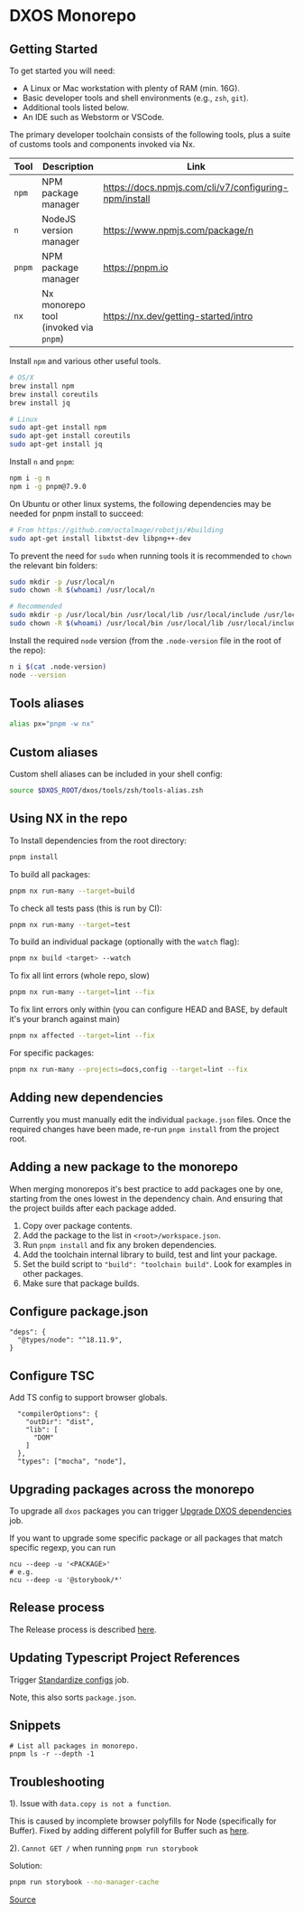 # DXOS Monorepo

## Getting Started

To get started you will need:

- A Linux or Mac workstation with plenty of RAM (min. 16G).
- Basic developer tools and shell environments (e.g., `zsh`, `git`).
- Additional tools listed below.
- An IDE such as Webstorm or VSCode.

The primary developer toolchain consists of the following tools, 
plus a suite of customs tools and components invoked via Nx.

| Tool    | Description                           | Link                                                    |
|---------|---------------------------------------|---------------------------------------------------------|
| `npm`   | NPM package manager                   | https://docs.npmjs.com/cli/v7/configuring-npm/install   |
| `n`     | NodeJS version manager                | https://www.npmjs.com/package/n                         |
| `pnpm`  | NPM package manager                   | https://pnpm.io                                         |
| `nx`    | Nx monorepo tool (invoked via `pnpm`) | https://nx.dev/getting-started/intro                    |

Install `npm` and various other useful tools.

```bash
# OS/X
brew install npm
brew install coreutils
brew install jq

# Linux
sudo apt-get install npm
sudo apt-get install coreutils 
sudo apt-get install jq
```

Install `n` and `pnpm`:

```bash
npm i -g n
npm i -g pnpm@7.9.0
```

On Ubuntu or other linux systems, the following dependencies may be needed for pnpm install to succeed:

```bash
# From https://github.com/octalmage/robotjs/#building
sudo apt-get install libxtst-dev libpng++-dev
```

To prevent the need for `sudo` when running tools it is recommended to `chown` the relevant bin folders:

```bash
sudo mkdir -p /usr/local/n
sudo chown -R $(whoami) /usr/local/n

# Recommended
sudo mkdir -p /usr/local/bin /usr/local/lib /usr/local/include /usr/local/share
sudo chown -R $(whoami) /usr/local/bin /usr/local/lib /usr/local/include /usr/local/share
```

Install the required `node` version (from the `.node-version` file in the root of the repo):

```bash
n i $(cat .node-version)
node --version
```

## Tools aliases

```bash
alias px="pnpm -w nx"
```

## Custom aliases

Custom shell aliases can be included in your shell config:

```bash
source $DXOS_ROOT/dxos/tools/zsh/tools-alias.zsh
```

## Using NX in the repo

To Install dependencies from the root directory:

```bash
pnpm install
```

To build all packages:

```bash
pnpm nx run-many --target=build
```

To check all tests pass (this is run by CI):

```bash
pnpm nx run-many --target=test
```

To build an individual package (optionally with the `watch` flag):

```bash
pnpm nx build <target> --watch
```

To fix all lint errors (whole repo, slow)
```bash
pnpm nx run-many --target=lint --fix
```
To fix lint errors only within (you can configure HEAD and BASE, by default it's your branch against main)
```bash
pnpm nx affected --target=lint --fix 
```
For specific packages:
```bash
pnpm nx run-many --projects=docs,config --target=lint --fix
```

## Adding new dependencies

Currently you must manually edit the individual `package.json` files.
Once the required changes have been made, re-run `pnpm install` from the project root.

## Adding a new package to the monorepo

When merging monorepos it's best practice to add packages one by one, starting from the ones lowest in the dependency chain. And ensuring that the project builds after each package added.

1. Copy over package contents.
2. Add the package to the list in `<root>/workspace.json`.
3. Run `pnpm install` and fix any broken dependencies.
4. Add the toolchain internal library to build, test and lint your package.
5. Set the build script to `"build": "toolchain build"`. Look for examples in other packages.
6. Make sure that package builds.

## Configure package.json

```
"deps": {
  "@types/node": "^18.11.9",
}
```

## Configure TSC

Add TS config to support browser globals.

```
  "compilerOptions": {
    "outDir": "dist",
    "lib": [
      "DOM"
    ]
  },
  "types": ["mocha", "node"],
```

## Upgrading packages across the monorepo
To upgrade all `dxos` packages you can trigger [Upgrade DXOS dependencies](https://github.com/dxos/dxos/actions/workflows/upgrade-deps.yml) job.

If you want to upgrade some specific package or all packages that match specific regexp, you can run
```
ncu --deep -u '<PACKAGE>'
# e.g.
ncu --deep -u '@storybook/*'
```

## Release process

The Release process is described [here](https://github.com/dxos/eng/wiki/Build-System-~-Releases).

## Updating Typescript Project References

Trigger [Standardize configs](https://github.com/dxos/dxos/actions/workflows/sort-deps.yml) job.

Note, this also sorts `package.json`.

## Snippets

```
# List all packages in monorepo.
pnpm ls -r --depth -1
```

## Troubleshooting

1). Issue with `data.copy is not a function`.

This is caused by incomplete browser polyfills for Node (specifically for Buffer).
Fixed by adding different polyfill for Buffer such as [here](https://github.com/dxos/dxos/blob/551f5592384f5af69f6d46960d5c895050f1f211/packages/sdk/demos/.storybook/main.js#L33).

2). `Cannot GET /` when running `pnpm run storybook`

Solution:

```bash
pnpm run storybook --no-manager-cache
```

[Source](https://github.com/storybookjs/storybook/issues/14672#issuecomment-824627909)
